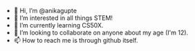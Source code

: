 - 👋 Hi, I’m @anikagupte
- 👀 I’m interested in all things STEM!
- 🌱 I’m currently learning CS50X.
- 💞️ I’m looking to collaborate on anyone about my age (I'm 12).
- 📫 How to reach me is through github itself.

<!---
anikagupte/anikagupte is a ✨ special ✨ repository because its `README.md` (this file) appears on your GitHub profile.
You can click the Preview link to take a look at your changes.
--->
